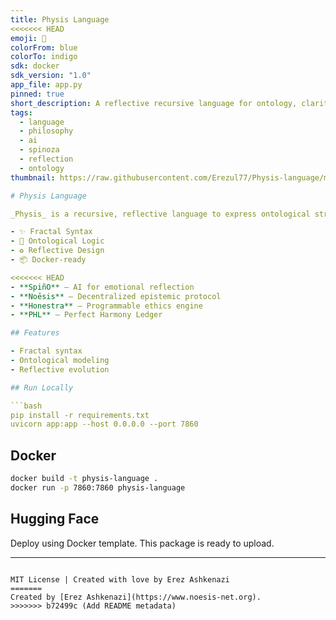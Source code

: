 ```yaml
---
title: Physis Language
<<<<<<< HEAD
emoji: 🧬
colorFrom: blue
colorTo: indigo
sdk: docker
sdk_version: "1.0"
app_file: app.py
pinned: true
short_description: A reflective recursive language for ontology, clarity, and emotional coherence.
tags:
  - language
  - philosophy
  - ai
  - spinoza
  - reflection
  - ontology
thumbnail: https://raw.githubusercontent.com/Erezul77/Physis-language/main/physis_logo/Physis_Share_Banner.png

# Physis Language

_Physis_ is a recursive, reflective language to express ontological structures, emotional coherence, and thought evolution.

- ✨ Fractal Syntax
- 🧠 Ontological Logic
- ♻️ Reflective Design
- 📦 Docker-ready

<<<<<<< HEAD
- **SpiñO** — AI for emotional reflection
- **Noēsis** — Decentralized epistemic protocol
- **Honestra** — Programmable ethics engine
- **PHL** — Perfect Harmony Ledger

## Features

- Fractal syntax
- Ontological modeling
- Reflective evolution

## Run Locally

```bash
pip install -r requirements.txt
uvicorn app:app --host 0.0.0.0 --port 7860
```

## Docker

```bash
docker build -t physis-language .
docker run -p 7860:7860 physis-language
```

## Hugging Face

Deploy using Docker template. This package is ready to upload.

---
```

MIT License | Created with love by Erez Ashkenazi
=======
Created by [Erez Ashkenazi](https://www.noesis-net.org).
>>>>>>> b72499c (Add README metadata)
